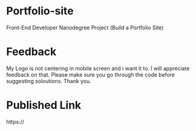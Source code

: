 # Portfolio-site
Front-End Developer Nanodegree Project (Build a Portfolio Site)

# Feedback
My Logo is not centering in mobile screen and i want it to. I will appreciate feedback on that.
Please make sure you go through the code before suggesting soloutions.
Thank you.

# Published Link
https://
